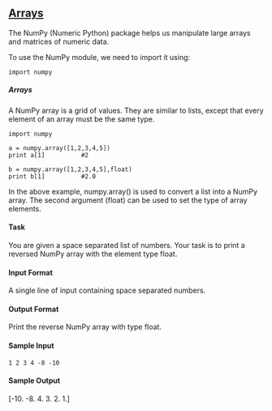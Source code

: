 ## **[Arrays](https://www.hackerrank.com/challenges/np-arrays)** 

The NumPy (Numeric Python) package helps us manipulate large arrays and matrices of numeric data.

To use the NumPy module, we need to import it using:

```
import numpy
```

##### Arrays

A NumPy array is a grid of values. They are similar to lists, except that every element of an array must be the same type.
```
import numpy

a = numpy.array([1,2,3,4,5])
print a[1]          #2

b = numpy.array([1,2,3,4,5],float)
print b[1]          #2.0
```
In the above example, numpy.array() is used to convert a list into a NumPy array. The second argument (float) can be used to set the type of array elements.

#### Task

You are given a space separated list of numbers.
Your task is to print a reversed NumPy array with the element type float.

#### Input Format

A single line of input containing space separated numbers.

#### Output Format

Print the reverse NumPy array with type float.

#### Sample Input

```
1 2 3 4 -8 -10
```

#### Sample Output

[-10.  -8.   4.   3.   2.   1.]